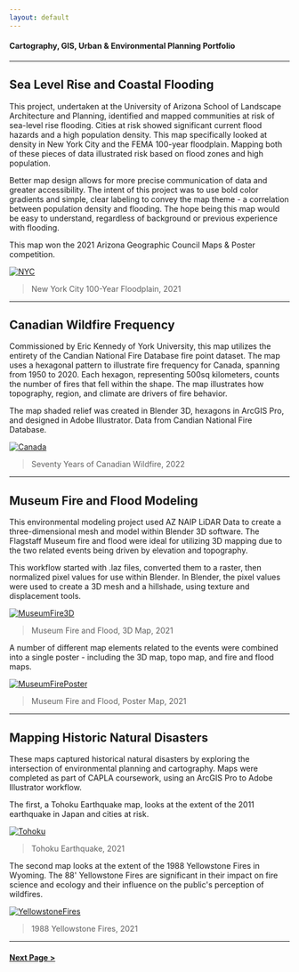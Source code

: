 ```yaml
---
layout: default
---
```

<title>Glenn Ingram Cartography</title>

#### Cartography, GIS, Urban & Environmental Planning Portfolio

<hr> 

## Sea Level Rise and Coastal Flooding

This project, undertaken at the University of Arizona School of Landscape Architecture and Planning, identified and mapped communities at risk of sea-level rise flooding. Cities at risk showed significant current flood hazards and a high population density. This map specifically looked at density in New York City and the FEMA 100-year floodplain. Mapping both of these pieces of data illustrated risk based on flood zones and high population. 

Better map design allows for more precise communication of data and greater accessibility. The intent of this project was to use bold color gradients and simple, clear labeling to convey the map theme - a correlation between population density and flooding. The hope being this map would be easy to understand, regardless of background or previous experience with flooding.

This map won the 2021 Arizona Geographic Council Maps & Poster competition.


[![NYC](https://glenningram.github.io/assets/img/small/Ingram_NYCFlood.jpg)](https://glenningram.github.io/assets/img/large/Ingram_NYCFlood.jpg)
> New York City 100-Year Floodplain, 2021

 <hr> 


## Canadian Wildfire Frequency

Commissioned by Eric Kennedy of York University, this map utilizes the entirety of the Candian National Fire Database fire point dataset. The map uses a hexagonal pattern to illustrate fire frequency for Canada, spanning from 1950 to 2020. Each hexagon, representing 500sq kilometers, counts the number of fires that fell within the shape. The map illustrates how topography, region, and climate are drivers of fire behavior.

The map shaded relief was created in Blender 3D, hexagons in ArcGIS Pro, and designed in Adobe Illustrator. Data from Candian National Fire Database.

[![Canada](https://glenningram.github.io/assets/img/small/Ingram_CanadaWildfire.jpg)](https://glenningram.github.io/assets/img/large/Ingram_CanadaWildfire.jpg)
> Seventy Years of Canadian Wildfire, 2022

 <hr> 
 
 
## Museum Fire and Flood Modeling

This environmental modeling project used AZ NAIP LiDAR Data to create a three-dimensional mesh and model within Blender 3D software. The Flagstaff Museum fire and flood were ideal for utilizing 3D mapping due to the two related events being driven by elevation and topography. 

This workflow started with .laz files,  converted them to a raster, then normalized pixel values for use within Blender. In Blender, the pixel values were used to create a 3D mesh and a hillshade, using texture and displacement tools. 

[![MuseumFire3D](https://glenningram.github.io/assets/img/small/Ingram_3DFlagstaff.jpg)](https://glenningram.github.io/assets/img/large/Ingram_3DFlagstaff.jpg)
> Museum Fire and Flood, 3D Map, 2021

A number of different map elements related to the events were combined into a single poster - including the 3D map, topo map, and fire and flood maps.

[![MuseumFirePoster](https://glenningram.github.io/assets/img/small/Ingram_MuseumFloodFire.jpg)](https://glenningram.github.io/assets/img/large/Ingram_MuseumFloodFire.jpg)
> Museum Fire and Flood, Poster Map, 2021
 <hr> 

## Mapping Historic Natural Disasters

These maps captured historical natural disasters by exploring the intersection of environmental planning and cartography. Maps were completed as part of CAPLA coursework, using an ArcGIS Pro to Adobe Illustrator workflow.

The first, a Tohoku Earthquake map, looks at the extent of the 2011 earthquake in Japan and cities at risk.

[![Tohoku](https://glenningram.github.io/assets/img/small/Ingram_TohokuEarthquake.jpg)](https://glenningram.github.io/assets/img/large/Ingram_TohokuEarthquake.jpg)
> Tohoku Earthquake, 2021

The second map looks at the extent of the 1988 Yellowstone Fires in Wyoming. The 88' Yellowstone Fires are significant in their impact on fire science and ecology and their influence on the public's perception of wildfires.

[![YellowstoneFires](https://glenningram.github.io/assets/img/small/Ingram_1988Yellowstone.jpg)](https://glenningram.github.io/assets/img/large/1988Yellowstone.jpg)
> 1988 Yellowstone Fires, 2021

<hr> 

#### [Next Page >](./two.md)

